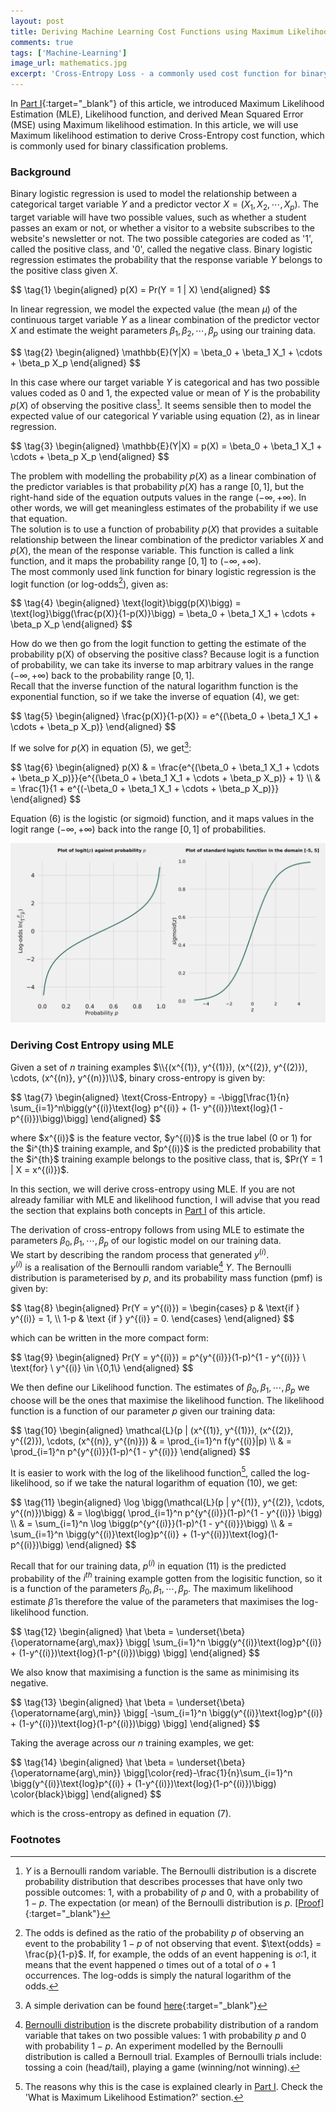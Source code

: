 ```yaml
---
layout: post
title: Deriving Machine Learning Cost Functions using Maximum Likelihood Estimation (MLE) - Part II
comments: true
tags: ['Machine-Learning']
image_url: mathematics.jpg
excerpt: 'Cross-Entropy Loss - a commonly used cost function for binary classification problems derived using Maximum Likelihood Estimation (MLE)'
---
```


In [Part I](/deriving-ml-cost-functions-part1){:target="_blank"} of this article, we introduced Maximum Likelihood Estimation (MLE), Likelihood function, and derived Mean Squared Error (MSE) using Maximum likelihood estimation. In this article, we will use Maximum likelihood estimation to derive Cross-Entropy cost function, which is commonly used for binary classification problems.

### Background
Binary logistic regression is used to model the relationship between a categorical target variable $Y$ and a predictor vector $X = (X_1, X_2, \cdots, X_p)$. The target variable will have two possible values, such as whether a student passes an exam or not, or whether a visitor to a website subscribes to the website's newsletter or not. The two possible categories are coded as '1', called the positive class, and '0', called the negative class. Binary logistic regression estimates the probability that the response variable $Y$ belongs to the positive class given $X$. 

<p class="math" id="eqn1">
$$
\tag{1} \begin{aligned}
  p(X) = Pr(Y = 1 | X)
\end{aligned}
$$
</p>  

In linear regression, we model the expected value (the mean $\mu$) of the continuous target variable $Y$ as a linear combination of the predictor vector $X$ and estimate the weight parameters $\beta_1, \beta_2, \cdots, \beta_p$ using our training data.

<p class="math" id="eqn2">
$$
\tag{2} \begin{aligned}
  \mathbb{E}(Y|X) = \beta_0 + \beta_1 X_1 + \cdots + \beta_p X_p
\end{aligned}
$$
</p>

In this case where our target variable $Y$ is categorical and has two possible values coded as 0 and 1, the expected value or mean of $Y$ is the probability $p(X)$ of observing the positive class[^expectation]. It seems sensible then to model the expected value of our categorical $Y$ variable using equation <a class="link" id="2">(2)</a>, as in linear regression.

<p class="math" id="eqn3">
$$
\tag{3} \begin{aligned}
  \mathbb{E}(Y|X) = p(X) = \beta_0 + \beta_1 X_1 + \cdots + \beta_p X_p
\end{aligned}
$$
</p>

The problem with modelling the probability $p(X)$ as a linear combination of the predictor variables is that probability $p(X)$ has a range $[0, 1]$, but the right-hand side of the equation outputs values in the range $(-\infty, +\infty)$. In other words, we will get meaningless estimates of the probability if we use that equation.  
The solution is to use a function of probability $p(X)$ that provides a suitable relationship between the linear combination of the predictor variables $X$ and $p(X)$, the mean of the response variable. This function is called a link function, and it maps the probability range $[0, 1]$ to $(-\infty, +\infty)$.  
The most commonly used link function for binary logistic regression is the logit function (or log-odds[^odds]), given as: 

<p class="math" id="eqn4">
$$
\tag{4} \begin{aligned}
  \text{logit}\bigg(p(X)\bigg) = \text{log}\bigg(\frac{p(X)}{1-p(X)}\bigg) = \beta_0 + \beta_1 X_1 + \cdots + \beta_p X_p
\end{aligned}
$$
</p>

How do we then go from the logit function to getting the estimate of the probability p(X) of observing the positive class? Because logit is a function of probability, we can take its inverse to map arbitrary values in the range $(-\infty, +\infty)$ back to the probability range $[0, 1]$.   
Recall that the inverse function of the natural logarithm function is the exponential function, so if we take the inverse of equation <a class="link" id="4">(4)</a>, we get: 

<p class="math" id="eqn5">
$$
\tag{5} \begin{aligned}
  \frac{p(X)}{1-p(X)} = e^{(\beta_0 + \beta_1 X_1 + \cdots + \beta_p X_p)}
\end{aligned}
$$
</p>

If we solve for $p(X)$ in equation <a class="link" id="5">(5)</a>, we get[^logistic]:

<p class="math" id="eqn6">
$$
\tag{6} \begin{aligned}
  p(X) & = \frac{e^{(\beta_0 + \beta_1 X_1 + \cdots + \beta_p X_p)}}{e^{(\beta_0 + \beta_1 X_1 + \cdots + \beta_p X_p)} + 1} \\
      & =  \frac{1}{1 + e^{(-\beta_0 + \beta_1 X_1 + \cdots + \beta_p X_p)}}
\end{aligned}
$$
</p>

Equation <a class="link" id="6">(6)</a> is the logistic (or sigmoid) function, and it maps values in the logit range $(-\infty, +\infty)$ back into the range $[0, 1]$ of probabilities.

![log-odds&sigmoid](/img/log-odds.svg)

### Deriving Cost Entropy using MLE
Given a set of $n$ training examples $\\{(x^{(1)}, y^{(1)}), (x^{(2)}, y^{(2)}), \cdots, (x^{(n)}, y^{(n)})\\}$, binary cross-entropy is given by: 

<p class="math" id="eqn7">
$$
\tag{7} \begin{aligned}
  \text{Cross-Entropy} = -\bigg[\frac{1}{n} \sum_{i=1}^n\bigg(y^{(i)}\text{log} p^{(i)} + (1- y^{(i)})\text{log}(1 - p^{(i)})\bigg)\bigg]
\end{aligned} 
$$
</p>

<p>where $x^{(i)}$ is the feature vector, $y^{(i)}$ is the true label (0 or 1) for the $i^{th}$ training example, and $p^{(i)}$ is the predicted probability that the $i^{th}$ training example belongs to the positive class, that is, $Pr(Y = 1 | X = x^{(i)})$.</p>

In this section, we will derive cross-entropy using MLE. If you are not already familiar with MLE and likelihood function, I will advise that you read the section that explains both concepts in [Part I](/deriving-ml-cost-functions-part1) of this article.

The derivation of cross-entropy follows from using MLE to estimate the parameters $\beta_0, \beta_1, \cdots, \beta_p$ of our logistic model on our training data.  
We start by describing the random process that generated $y^{(i)}$.   
$y^{(i)}$ is a realisation of the Bernoulli random variable[^bernoulli] $Y$. The Bernoulli distribution is parameterised by $p$, and its probability mass function (pmf) is given by:

<p class="math" id="eqn8">
$$
\tag{8} \begin{aligned}
  Pr(Y = y^{(i)}) = \begin{cases}
   p & \text{if } y^{(i)} = 1, \\
   1-p & \text {if } y^{(i)} = 0.
 \end{cases}
\end{aligned} 
$$
</p>

which can be written in the more compact form:

<p class="math" id="eqn9">
$$
\tag{9} \begin{aligned}
  Pr(Y = y^{(i)}) = p^{y^{(i)}}(1-p)^{1 - y^{(i)}} \ \text{for} \ y^{(i)} \in \{0,1\}
\end{aligned} 
$$
</p>

We then define our Likelihood function. The estimates of $\beta_0, \beta_1, \cdots, \beta_p$ we choose will be the ones that maximise the likelihood function. The likelihood function is a function of our parameter $p$ given our training data:

<p class="math" id="eqn10">
$$
\tag{10} \begin{aligned}
  \mathcal{L}(p | (x^{(1)}, y^{(1)}), (x^{(2)}, y^{(2)}), \cdots, (x^{(n)}, y^{(n)})) & = \prod_{i=1}^n f(y^{(i)}|p) \\
                                                     & = \prod_{i=1}^n p^{y^{(i)}}(1-p)^{1 - y^{(i)}}
\end{aligned}
$$
</p>

It is easier to work with the log of the likelihood function[^part1], called the log-likelihood, so if we take the natural logarithm of equation (10), we get:

<p class="math" id="eqn11">
$$
\tag{11} \begin{aligned}
  \log \bigg(\mathcal{L}(p | y^{(1)}, y^{(2)}, \cdots, y^{(n)})\bigg) & = \log\bigg( \prod_{i=1}^n p^{y^{(i)}}(1-p)^{1 - y^{(i)}} \bigg) \\
    & = \sum_{i=1}^n \log \bigg(p^{y^{(i)}}(1-p)^{1 - y^{(i)}}\bigg) \\
    & = \sum_{i=1}^n \bigg(y^{(i)}\text{log}p^{(i)} + (1-y^{(i)})\text{log}(1-p^{(i)})\bigg)
\end{aligned}
$$
</p>

Recall that for our training data, $p^{(i)}$ in equation <a class="link" id="11">(11)</a> is the predicted probability of the $i^{th}$ training example gotten from the logisitic function, so it is a function of the parameters $\beta_0, \beta_1, \cdots, \beta_p$. The maximum likelihood estimate $\hat \beta$ is therefore the value of the parameters that maximises the log-likelihood function.

<p class="math" id="eqn12">
$$
\tag{12} \begin{aligned}
  \hat \beta = \underset{\beta}{\operatorname{arg\,max}} \bigg[ \sum_{i=1}^n \bigg(y^{(i)}\text{log}p^{(i)} + (1-y^{(i)})\text{log}(1-p^{(i)})\bigg) \bigg]
\end{aligned}
$$
</p>

We also know that maximising a function is the same as minimising its negative.

<p class="math" id="eqn13">
$$
\tag{13} \begin{aligned}
  \hat \beta = \underset{\beta}{\operatorname{arg\,min}} \bigg[ -\sum_{i=1}^n \bigg(y^{(i)}\text{log}p^{(i)} + (1-y^{(i)})\text{log}(1-p^{(i)})\bigg) \bigg]
\end{aligned}
$$
</p>

Taking the average across our $n$ training examples, we get:

<p class="math" id="eqn14">
$$
\tag{14} \begin{aligned}
  \hat \beta = \underset{\beta}{\operatorname{arg\,min}} \bigg[\color{red}-\frac{1}{n}\sum_{i=1}^n \bigg(y^{(i)}\text{log}p^{(i)} + (1-y^{(i)})\text{log}(1-p^{(i)})\bigg) \color{black}\bigg]
\end{aligned}
$$
</p>

which is the cross-entropy as defined in equation <a class="link" id="7">(7)</a>.

### Footnotes
[^expectation]: $Y$ is a Bernoulli random variable. The Bernoulli distribution is a discrete probability distribution that describes processes that have only two possible outcomes: 1, with a probability of $p$ and 0, with a probability of $1 - p$. The expectation (or mean) of the Bernoulli distribution is $p$. \[[Proof\]](https://brilliant.org/wiki/bernoulli-distribution/){:target="_blank"}   

[^odds]: The odds is defined as the ratio of the probability $p$ of observing an event to the probability $1-p$ of not observing that event. $\text{odds} = \frac{p}{1-p}$. If, for example, the odds of an event happening is $o$:1, it means that the event happened $o$ times out of a total of $o+1$ occurrences. The log-odds is simply the natural logarithm of the odds.

[^logistic]: A simple derivation can be found [here](https://qr.ae/TWTpnk){:target="_blank"}

[^bernoulli]: [Bernoulli distribution](https://en.wikipedia.org/wiki/Bernoulli_distribution) is the discrete probability distribution of a random variable that takes on two possible values: 1 with probability $p$ and 0 with probability $1-p$. An experiment modelled by the Bernoulli distribution is called a Bernoull trial. Examples of Bernoulli trials include: tossing a coin (head/tail), playing a game (winning/not winning).

[^part1]: The reasons why this is the case is explained clearly in [Part I](/deriving-ml-cost-functions-part1). Check the 'What is Maximum Likelihood Estimation?' section. 
